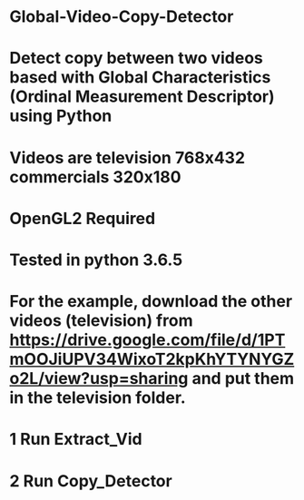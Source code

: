 # Global-Video-Copy-Detector
# Detect copy between two videos based with Global Characteristics (Ordinal Measurement Descriptor) using Python
# Videos are television 768x432 commercials 320x180

# OpenGL2 Required
# Tested in python 3.6.5

# For the example, download the other videos (television) from https://drive.google.com/file/d/1PTmOOJiUPV34WixoT2kpKhYTYNYGZo2L/view?usp=sharing and put them in the television folder.


# 1 Run Extract_Vid
# 2 Run Copy_Detector
